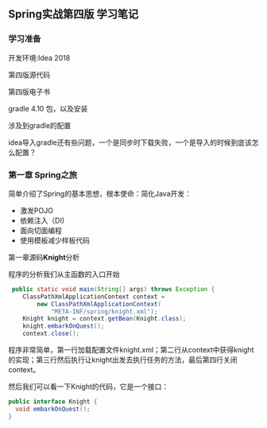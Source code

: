 ## Spring实战第四版 学习笔记

### 学习准备

开发环境:Idea 2018

第四版源代码

第四版电子书

gradle 4.10 包，以及安装

涉及到gradle的配置

idea导入gradle还有些问题，一个是同步时下载失败，一个是导入的时候到底该怎么配置？



### 第一章 Spring之旅

简单介绍了Spring的基本思想，根本使命：简化Java开发：

- 激发POJO
- 依赖注入（DI)
- 面向切面编程
- 使用模板减少样板代码

第一章源码**Knight**分析

程序的分析我们从主函数的入口开始

```java
 public static void main(String[] args) throws Exception {
    ClassPathXmlApplicationContext context = 
        new ClassPathXmlApplicationContext(
            "META-INF/spring/knight.xml");
    Knight knight = context.getBean(Knight.class);
    knight.embarkOnQuest();
    context.close();
```

 程序非常简单，第一行加载配置文件knight.xml；第二行从context中获得knight的实现；第三行然后执行让knight出发去执行任务的方法，最后第四行关闭context。

然后我们可以看一下Knight的代码，它是一个接口：

```java
public interface Knight {
  void embarkOnQuest();
}
```














